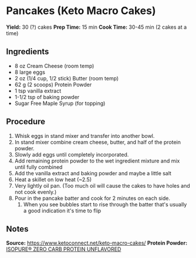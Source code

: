 # Pancakes (Keto Macro Cakes)
**Yield:** 30 (?) cakes
**Prep Time:** 15 min
**Cook Time:** 30-45 min (2 cakes at a time)

## Ingredients
- 8 oz Cream Cheese (room temp)
- 8 large eggs
- 2 oz (1/4 cup, 1/2 stick) Butter (room temp)
- 62 g (2 scoops) Protein Powder
- 1 tsp vanilla extract
- 1-1/2 tsp of baking powder
- Sugar Free Maple Syrup (for topping)

## Procedure
1. Whisk eggs in stand mixer and transfer into another bowl.
2. In stand mixer combine cream cheese, butter, and half of the protein powder.
3. Slowly add eggs until completely incorporated.
4. Add remaining protein powder to the wet ingredient mixture and mix until fully combined
5. Add the vanilla extract and baking powder and maybe a little salt
6. Heat a skillet on low heat (~2.5)
7. Very lightly oil pan. (Too much oil will cause the cakes to have holes and not cook evenly.)
8. Pour in the pancake batter and cook for 2 minutes on each side.
    1. When you see bubbles start to rise through the batter that's usually a good indication it's time to flip

## Notes
**Source:** https://www.ketoconnect.net/keto-macro-cakes/
**Protein Powder:** [ISOPURE® ZERO CARB PROTEIN UNFLAVORED](https://www.theisopurecompany.com/en-us/Products/Powder/ISOPURE%C2%AE-ZERO-CARB-PROTEIN-UNFLAVORED/p/C101302)